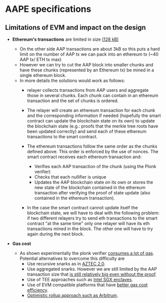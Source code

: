 # AAPE specifications

## Limitations of EVM and impact on the design

* **Ethereum's transactions** are limited in size [(128 kB)](https://github.com/ethereum/go-ethereum/blob/067084fedab1d50e224e40e6442a7740fc53611a/core/tx_pool.go#L49-L53)
  * On the other side AAP transactions are about 3kB so this puts a hard limit on the number of AAP tx we can pack into an ethereum tx (~40 AAP tx/ ETH tx max)
  * However we can try to cut the AAP block into smaller chunks and have these chunks (represented by an Ethereum tx) be mined in a single ethereum block. 
  * In more details the solutions would work as follows:
    * relayer collects transactions from AAP users and aggregate those in several chunks. Each chunk can contain in an ethereum transaction and the set of chunks is ordered.
    * The relayer will create an ethereum transaction for each chunk and the corresponding information if needed (hopefully the smart contract can update the blockchain state on its own) to update the blockchain state (e.g.: proofs that the merkle tree roots have been updated correctly) and send each of these ethereum transactions to the smart contract.
    * The ethereum transactions follow the same order as the chunks defined above. This order is enforced by the use of nonces.
    The smart contract receives each ethereum transaction and:
      * Verifies each AAP transaction of the chunk (using the Plonk verifier)
      * Checks that each nullifier is unique
      * Updates the AAP blockchain state on its own or stores the new state of the blockchain contained in the ethereum transaction after verifying the proof of state update (also contained in the ethereum transaction).
      
    * In the case the smart contract cannot update itself the blockchain state, we will have to deal with the following problem: if  two different relayers try to send eth transactions to the smart contract "at the same time" only one relayer will have its eth transactions mined in the block. The other one will have to try again during the next block.


* **Gas cost**
  * As shown experimentally the plonk verifier [consumes a lot of gas](https://gitlab.com/translucence/cap-on-ethereum/cape/-/issues/17#note_679729222). Potential alternatives to overcome this difficulty are
    * Use recursive snarks as in [AZTEC 2.0](https://hackmd.io/@aztec-network/ByzgNxBfd).
    * Use aggregated snarks. However we are still limited by the AAP transaction size that [is still relatively big even without the proof](https://gitlab.com/translucence/cap-on-ethereum/cape/-/issues/18#aggregated-snarks).
    * Use of TEE approaches such as [Intel SGX enclaves](https://github.com/apache/incubator-teaclave-sgx-sdk).
    * Use of EVM compatible platforms that have [better gas cost efficiency](https://gitlab.com/translucence/cap-on-ethereum/cape/-/issues/23#note_686615980).
    * [Optimistic rollup approach such as Arbitrum](https://github.com/OffchainLabs/arbitrum).
